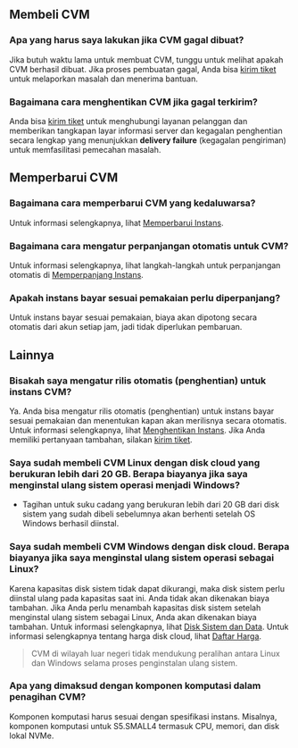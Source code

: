 ## Membeli CVM

### Apa yang harus saya lakukan jika CVM gagal dibuat?

Jika butuh waktu lama untuk membuat CVM, tunggu untuk melihat apakah CVM berhasil dibuat. Jika proses pembuatan gagal, Anda bisa [kirim tiket](https://console.cloud.tencent.com/workorder/category) untuk melaporkan masalah dan menerima bantuan.

### Bagaimana cara menghentikan CVM jika gagal terkirim?

Anda bisa [kirim tiket](https://console.cloud.tencent.com/workorder/category) untuk menghubungi layanan pelanggan dan memberikan tangkapan layar informasi server dan kegagalan penghentian secara lengkap yang menunjukkan **delivery failure** (kegagalan pengiriman) untuk memfasilitasi pemecahan masalah.


## Memperbarui CVM

### Bagaimana cara memperbarui CVM yang kedaluwarsa?

Untuk informasi selengkapnya, lihat [Memperbarui Instans](https://intl.cloud.tencent.com/document/product/213/6143).

### Bagaimana cara mengatur perpanjangan otomatis untuk CVM?

Untuk informasi selengkapnya, lihat langkah-langkah untuk perpanjangan otomatis di [Memperpanjang Instans](https://intl.cloud.tencent.com/document/product/213/6143#.E8.AE.BE.E7.BD.AE.E8.87.AA.E5.8A.A8.E7.BB.AD.E8.B4.B9.E7.9A.84.E6.93.8D.E4.BD.9C.E6.AD.A5.E9.AA.A4).

### Apakah instans bayar sesuai pemakaian perlu diperpanjang?

Untuk instans bayar sesuai pemakaian, biaya akan dipotong secara otomatis dari akun setiap jam, jadi tidak diperlukan pembaruan.

## Lainnya

### Bisakah saya mengatur rilis otomatis (penghentian) untuk instans CVM?

Ya. Anda bisa mengatur rilis otomatis (penghentian) untuk instans bayar sesuai pemakaian dan menentukan kapan akan merilisnya secara otomatis. Untuk informasi selengkapnya, lihat [Menghentikan Instans](https://intl.cloud.tencent.com/document/product/213/4930).
Jika Anda memiliki pertanyaan tambahan, silakan [kirim tiket](https://console.cloud.tencent.com/workorder/category?level1_id=6&level2_id=7&source=0&data_title=%E4%BA%91%E6%9C%8D%E5%8A%A1%E5%99%A8CVM&step=1).

### Saya sudah membeli CVM Linux dengan disk cloud yang berukuran lebih dari 20 GB. Berapa biayanya jika saya menginstal ulang sistem operasi menjadi Windows?

- Tagihan untuk suku cadang yang berukuran lebih dari 20 GB dari disk sistem yang sudah dibeli sebelumnya akan berhenti setelah OS Windows berhasil diinstal.

### Saya sudah membeli CVM Windows dengan disk cloud. Berapa biayanya jika saya menginstal ulang sistem operasi sebagai Linux?

Karena kapasitas disk sistem tidak dapat dikurangi, maka disk sistem perlu diinstal ulang pada kapasitas saat ini. Anda tidak akan dikenakan biaya tambahan. Jika Anda perlu menambah kapasitas disk sistem setelah menginstal ulang sistem sebagai Linux, Anda akan dikenakan biaya tambahan. Untuk informasi selengkapnya, lihat [Disk Sistem dan Data](https://intl.cloud.tencent.com/document/product/213/17351).
Untuk informasi selengkapnya tentang harga disk cloud, lihat [Daftar Harga](https://intl.cloud.tencent.com/document/product/362/2413).

> CVM di wilayah luar negeri tidak mendukung peralihan antara Linux dan Windows selama proses penginstalan ulang sistem.
>

### Apa yang dimaksud dengan komponen komputasi dalam penagihan CVM?

Komponen komputasi harus sesuai dengan spesifikasi instans. Misalnya, komponen komputasi untuk S5.SMALL4 termasuk CPU, memori, dan disk lokal NVMe.




